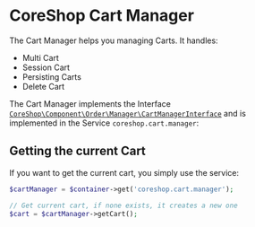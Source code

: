 # CoreShop Cart Manager

The Cart Manager helps you managing Carts. It handles:

 - Multi Cart
 - Session Cart
 - Persisting Carts
 - Delete Cart

The Cart Manager implements the Interface [```CoreShop\Component\Order\Manager\CartManagerInterface```](https://github.com/coreshop/CoreShop/blob/master/src/CoreShop/Component/Order/Manager/CartManagerInterface.php) and is implemented in the Service
```coreshop.cart.manager```:

## Getting the current Cart

If you want to get the current cart, you simply use the service:

```php
$cartManager = $container->get('coreshop.cart.manager');

// Get current cart, if none exists, it creates a new one
$cart = $cartManager->getCart();

```